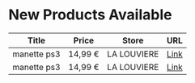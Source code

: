 # New Products Available

| Title | Price | Store | URL |
|---|---|---|---|
| manette ps3 | 14,99 € | LA LOUVIERE | [Link](https://www.cashconverters.be/fr/petit-electromenager/797495-manette-ps3.html) |
| manette ps3 | 14,99 € | LA LOUVIERE | [Link](https://www.cashconverters.be/fr/elements-separes-autres/769737-paire-hp-pioneer-s-hm70.html) |
